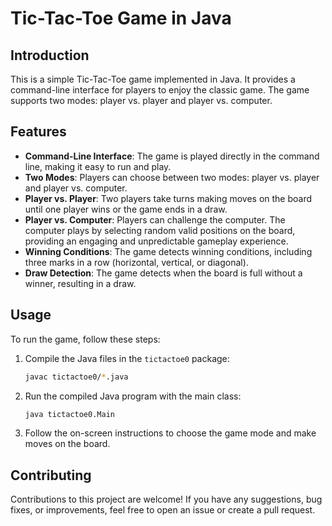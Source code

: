 # Tic-Tac-Toe Game in Java

## Introduction

This is a simple Tic-Tac-Toe game implemented in Java. It provides a command-line interface for players to enjoy the classic game. The game supports two modes: player vs. player and player vs. computer.

## Features

- **Command-Line Interface**: The game is played directly in the command line, making it easy to run and play.
- **Two Modes**: Players can choose between two modes: player vs. player and player vs. computer.
- **Player vs. Player**: Two players take turns making moves on the board until one player wins or the game ends in a draw.
- **Player vs. Computer**: Players can challenge the computer. The computer plays by selecting random valid positions on the board, providing an engaging and unpredictable gameplay experience.
- **Winning Conditions**: The game detects winning conditions, including three marks in a row (horizontal, vertical, or diagonal).
- **Draw Detection**: The game detects when the board is full without a winner, resulting in a draw.

## Usage

To run the game, follow these steps:

1. Compile the Java files in the `tictactoe0` package:

   ```bash
   javac tictactoe0/*.java
   ```

2. Run the compiled Java program with the main class:

   ```bash
   java tictactoe0.Main
   ```

3. Follow the on-screen instructions to choose the game mode and make moves on the board.


## Contributing

Contributions to this project are welcome! If you have any suggestions, bug fixes, or improvements, feel free to open an issue or create a pull request.

